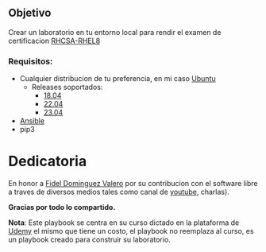 ## Objetivo

Crear un laboratorio en tu entorno local para rendir el examen de certificacion [RHCSA-RHEL8](https://www.redhat.com/es/services/certification/rhcsa)

### Requisitos:

- Cualquier distribucion de tu preferencia, en mi caso [Ubuntu](www.ubuntu.com)
  - Releases soportados:
    - [18.04]()
    - [22.04]()
    - [23.04]()
- [Ansible](www.ansible.com)
- pip3

# Dedicatoria

En honor a [Fidel Dominguez Valero](https://www.linkedin.com/in/fdvalero/) por su contribucion con el software libre
a traves de diversos medios tales como canal de [youtube](https://www.youtube.com/@FidelDominguezValero), charlas).

**Gracias por todo lo compartido.**

**Nota**: Este playbook se centra en su curso dictado en la plataforma de [Udemy](https://www.udemy.com/course/rhcsa-rhel8/)
el mismo que tiene un costo, el playbook no reemplaza al curso, es un playbook creado para construir su laboratorio.
